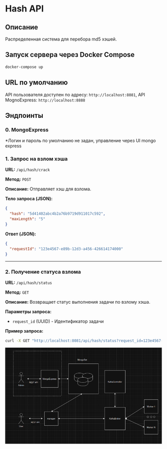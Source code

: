 # Hash API

## Описание
Распределенная система для перебора md5 хэшей.

## Запуск сервера через Docker Compose

```sh
docker-compose up
```

## URL по умолчанию

API пользователя доступен по адресу: `http://localhost:8081`, API MognoExpress: `http://localhost:8888` 

## Эндпоинты

### 0. MongoExpress

*Логин и пароль по умолчанию не задан, управление через UI mongo express

### 1. Запрос на взлом хэша

**URL:** `/api/hash/crack`

**Метод:** `POST`

**Описание:** Отправляет хэш для взлома.

**Тело запроса (JSON):**
```json
{
  "hash": "5d41402abc4b2a76b9719d911017c592",
  "maxLength": "5"
}
```

**Ответ (JSON):**
```json
{
  "requestId": "123e4567-e89b-12d3-a456-426614174000"
}
```

---

### 2. Получение статуса взлома

**URL:** `/api/hash/status`

**Метод:** `GET`

**Описание:** Возвращает статус выполнения задачи по взлому хэша.

**Параметры запроса:**
- `request_id` (UUID) - Идентификатор задачи

**Пример запроса:**
```sh
curl -X GET "http://localhost:8081/api/hash/status?request_id=123e4567-e89b-12d3-a456-426614174000"
```


![alt text](image.png)
